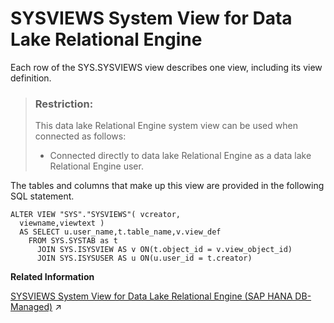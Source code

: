 <!-- loio3beb3c476c5f10149333ff887924c019 -->

# SYSVIEWS System View for Data Lake Relational Engine

Each row of the SYS.SYSVIEWS view describes one view, including its view definition.



> ### Restriction:  
> This data lake Relational Engine system view can be used when connected as follows:
> 
> -   Connected directly to data lake Relational Engine as a data lake Relational Engine user.



The tables and columns that make up this view are provided in the following SQL statement.

```
ALTER VIEW "SYS"."SYSVIEWS"( vcreator,
  viewname,viewtext ) 
  AS SELECT u.user_name,t.table_name,v.view_def
    FROM SYS.SYSTAB as t
      JOIN SYS.ISYSVIEW AS v ON(t.object_id = v.view_object_id)
      JOIN SYS.ISYSUSER AS u ON(u.user_id = t.creator)
```

**Related Information**  


[SYSVIEWS System View for Data Lake Relational Engine (SAP HANA DB-Managed)](https://help.sap.com/viewer/a898e08b84f21015969fa437e89860c8/2023_1_QRC/en-US/1f4dedee333d46d1bd4c31ea6c2a440e.html "Each row of the SYS.SYSVIEWS view describes one view, including its view definition.") :arrow_upper_right:

